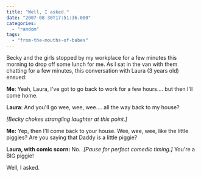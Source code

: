 ```yaml
---
title: "Well, I asked."
date: "2007-08-30T17:51:36.000"
categories: 
  - "random"
tags: 
  - "from-the-mouths-of-babes"
---
```


Becky and the girls stopped by my workplace for a few minutes this morning to drop off some lunch for me. As I sat in the van with them chatting for a few minutes, this conversation with Laura (3 years old) ensued:

**Me**: Yeah, Laura, I've got to go back to work for a few hours.... but then I'll come home.

**Laura**: And you'll go wee, wee, wee.... all the way back to my house?

_\[Becky chokes strangling laughter at this point.\]_

**Me:** Yep, then I'll come back to your house. Wee, wee, wee, like the little piggies? Are you saying that Daddy is a little piggie?

**Laura, with comic scorn:** No.  _\[Pause for perfect comedic timing.\]_ You're a BIG piggie!

Well, I asked.
